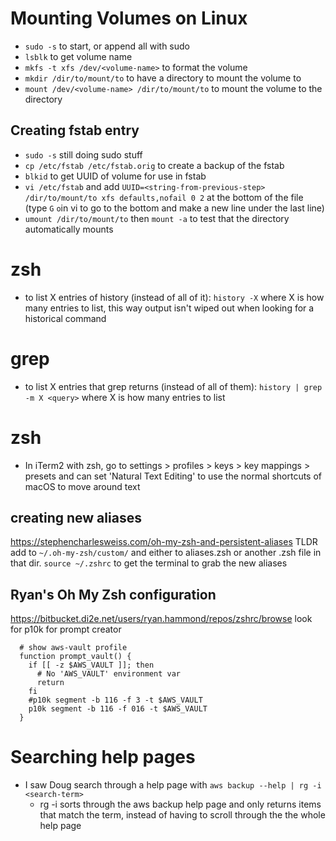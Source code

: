 # Mounting Volumes on Linux
- `sudo -s` to start, or append all with sudo
- `lsblk` to get volume name
- `mkfs -t xfs /dev/<volume-name>` to format the volume
- `mkdir /dir/to/mount/to` to have a directory to mount the volume to
- `mount /dev/<volume-name> /dir/to/mount/to` to mount the volume to the directory

## Creating fstab entry
- `sudo -s` still doing sudo stuff
- `cp /etc/fstab /etc/fstab.orig` to create a backup of the fstab
- `blkid` to get UUID of volume for use in fstab
- `vi /etc/fstab` and add `UUID=<string-from-previous-step> /dir/to/mount/to xfs defaults,nofail 0 2` at the bottom of the file (type `G` `o`in vi to go to the bottom and make a new line under the last line)
- `umount /dir/to/mount/to` then `mount -a` to test that the directory automatically mounts 

# zsh
- to list X entries of history (instead of all of it): `history -X` where X is how many entries to list, this way output isn't wiped out when looking for a historical command 

# grep
- to list X entries that grep returns (instead of all of them): `history | grep -m X <query>` where X is how many entries to list 

# zsh
- In iTerm2 with zsh, go to settings > profiles > keys > key mappings > presets and can set 'Natural Text Editing' to use the normal shortcuts of macOS to move around text 

## creating new aliases
https://stephencharlesweiss.com/oh-my-zsh-and-persistent-aliases
TLDR add to `~/.oh-my-zsh/custom/` and either to aliases.zsh or another .zsh file in that dir. `source ~/.zshrc` to get the terminal to grab the new aliases


## Ryan's Oh My Zsh configuration
https://bitbucket.di2e.net/users/ryan.hammond/repos/zshrc/browse
look for p10k for prompt creator 
```
  # show aws-vault profile
  function prompt_vault() {
    if [[ -z $AWS_VAULT ]]; then
      # No 'AWS_VAULT' environment var
      return
    fi
    #p10k segment -b 116 -f 3 -t $AWS_VAULT
    p10k segment -b 116 -f 016 -t $AWS_VAULT
  }
``` 

# Searching help pages 
- I saw Doug search through a help page with `aws backup --help | rg -i <search-term>`
    - rg -i sorts through the aws backup help page and only returns items that match the term, instead of having to scroll through the the whole help page 